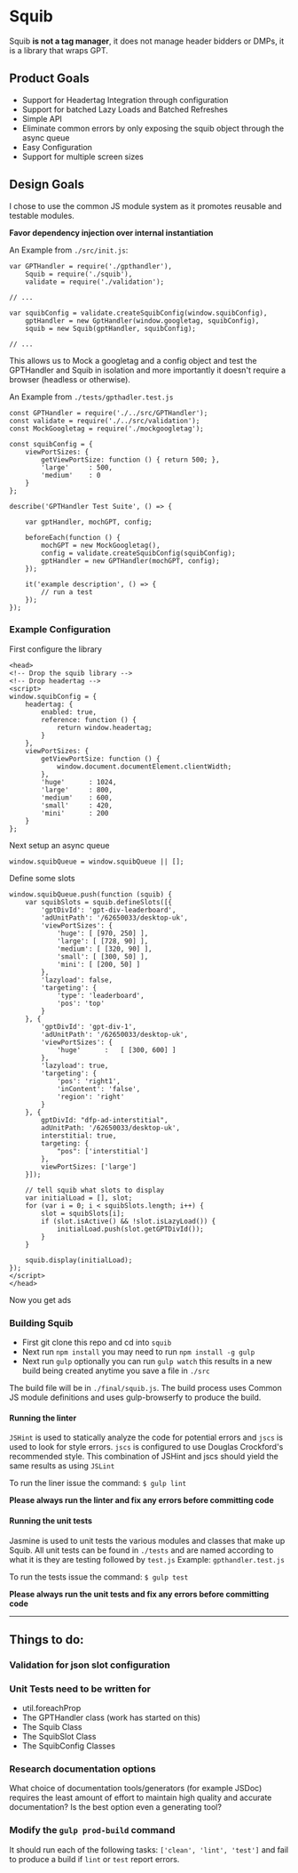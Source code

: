 # Squib

Squib **is not a tag manager**, it does not manage header bidders or DMPs, it is a library that wraps GPT.

## Product Goals

 - Support for Headertag Integration through configuration
 - Support for batched Lazy Loads and Batched Refreshes
 - Simple API
 - Eliminate common errors by only exposing the squib object through the async queue
 - Easy Configuration
 - Support for multiple screen sizes

## Design Goals

I chose to use the common JS module system as it promotes reusable and testable modules.

**Favor dependency injection over internal instantiation**

An Example from `./src/init.js`:

```
var GPTHandler = require('./gpthandler'),
    Squib = require('./squib'),
    validate = require('./validation');

// ...

var squibConfig = validate.createSquibConfig(window.squibConfig),
    gptHandler = new GptHandler(window.googletag, squibConfig),
    squib = new Squib(gptHandler, squibConfig);

// ...
```

This allows us to Mock a googletag and a config object and test the GPTHandler and Squib in
isolation and more importantly it doesn't require a browser (headless or otherwise).

An Example from `./tests/gpthadler.test.js`

```
const GPTHandler = require('./../src/GPTHandler');
const validate = require('./../src/validation');
const MockGoogletag = require('./mockgoogletag');

const squibConfig = {
    viewPortSizes: {
        getViewPortSize: function () { return 500; },
        'large'     : 500,
        'medium'    : 0
    }
};

describe('GPTHandler Test Suite', () => {

    var gptHandler, mochGPT, config;

    beforeEach(function () {
        mochGPT = new MockGoogletag(),
        config = validate.createSquibConfig(squibConfig);
        gptHandler = new GPTHandler(mochGPT, config);
    });

    it('example description', () => {
        // run a test
    });
});
```

### Example Configuration

First configure the library

```
<head>
<!-- Drop the squib library -->
<!-- Drop headertag -->
<script>
window.squibConfig = {
    headertag: {
        enabled: true,
        reference: function () {
            return window.headertag;
        }
    },
    viewPortSizes: {
        getViewPortSize: function () {
            window.document.documentElement.clientWidth;
        },
        'huge'      : 1024,
        'large'     : 800,
        'medium'    : 600,
        'small'     : 420,
        'mini'      : 200
    }
};
```

Next setup an async queue

```
window.squibQueue = window.squibQueue || [];
```

Define some slots

```
window.squibQueue.push(function (squib) {
    var squibSlots = squib.defineSlots([{
        'gptDivId': 'gpt-div-leaderboard',
        'adUnitPath': '/62650033/desktop-uk',
        'viewPortSizes': {
            'huge': [ [970, 250] ],
            'large': [ [728, 90] ],
            'medium': [ [320, 90] ],
            'small': [ [300, 50] ],
            'mini': [ [200, 50] ]
        },
        'lazyload': false,
        'targeting': {
            'type': 'leaderboard',
            'pos': 'top'
        }
    }, {
        'gptDivId': 'gpt-div-1',
        'adUnitPath': '/62650033/desktop-uk',
        'viewPortSizes': {
            'huge'      :   [ [300, 600] ]
        },
        'lazyload': true,
        'targeting': {
            'pos': 'right1',
            'inContent': 'false',
            'region': 'right'
        }
    }, {
        gptDivId: "dfp-ad-interstitial",
        adUnitPath: '/62650033/desktop-uk',
        interstitial: true,
        targeting: {
            "pos": ['interstitial']
        },
        viewPortSizes: ['large']
    }]);

    // tell squib what slots to display
    var initialLoad = [], slot;
    for (var i = 0; i < squibSlots.length; i++) {
        slot = squibSlots[i];
        if (slot.isActive() && !slot.isLazyLoad()) {
            initialLoad.push(slot.getGPTDivId());
        }
    }

    squib.display(initialLoad);
});
</script>
</head>
```

Now you get ads

### Building Squib

 - First git clone this repo and cd into `squib`
 - Next run `npm install` you may need to run `npm install -g gulp`
 - Next run `gulp` optionally you can run `gulp watch` this results in a new build being created
 anytime you save a file in `./src`

The build file will be in `./final/squib.js`. The build process uses Common JS module definitions
and uses gulp-browserfy to produce the build.

#### Running the linter

`JSHint` is used to statically analyze the code for potential errors and `jscs` is used to look for style errors.
`jscs` is configured to use Douglas Crockford's recommended style. This combination of JSHint and jscs
should yield the same results as using `JSLint`

To run the liner issue the command: `$ gulp lint`

**Please always run the linter and fix any errors before committing code**

#### Running the unit tests

Jasmine is used to unit tests the various modules and classes that make up Squib. All unit tests can be found in `./tests` and
are named according to what it is they are testing followed by `test.js` Example: `gpthandler.test.js`

To run the tests issue the command: `$ gulp test`

**Please always run the unit tests and fix any errors before committing code**

---

## Things to do:

### Validation for json slot configuration

### Unit Tests need to be written for

- util.foreachProp
- The GPTHandler class (work has started on this)
- The Squib Class
- The SquibSlot Class
- The SquibConfig Classes

### Research documentation options

What choice of documentation tools/generators (for example JSDoc) requires the least amount of effort to
maintain high quality and accurate documentation? Is the best option even a generating tool?

### Modify the `gulp prod-build` command

It should run each of the following tasks: `['clean', 'lint', 'test']` and fail to produce
a build if `lint` or `test` report errors.
